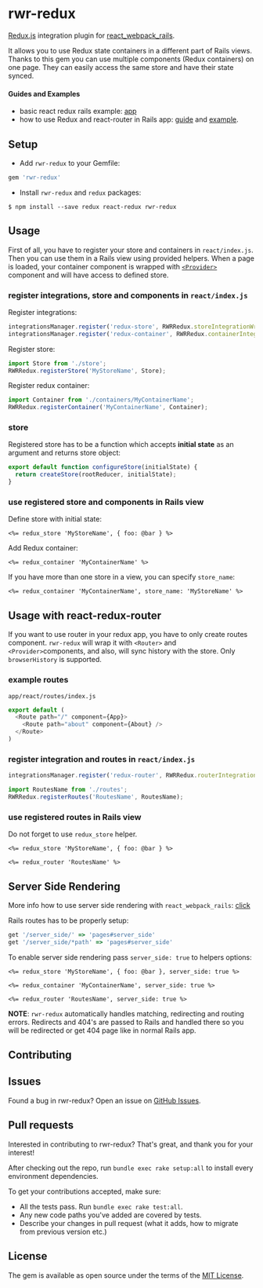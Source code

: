 rwr-redux
====
[Redux.js](http://redux.js.org/) integration plugin for [react_webpack_rails](https://github.com/netguru/react_webpack_rails).

It allows you to use Redux state containers in a different part of Rails views. Thanks to this gem you can use multiple components (Redux containers) on one page. They can easily access the same store and have their state synced.

#### Guides and Examples
* basic react redux rails example: [app](https://github.com/caspg/rails-react-examples/tree/master/basic-redux)
* how to use Redux and react-router in Rails app: [guide](https://github.com/netguru/rwr-redux/blob/master/docs/rails-redux-router.md) and [example](https://github.com/caspg/rails-react-examples/tree/master/redux-router).


## Setup
* Add `rwr-redux` to your Gemfile:

```ruby
gem 'rwr-redux'
```

* Install `rwr-redux` and `redux` packages:

```
$ npm install --save redux react-redux rwr-redux
```

## Usage

First of all, you have to register your store and containers in `react/index.js`. Then you can use them in a Rails view using provided helpers.
When a page is loaded, your container component is wrapped with [`<Provider>`](https://github.com/reactjs/react-redux/blob/master/docs/api.md#provider-store) component and will have access to defined store.


### register integrations, store and components in `react/index.js`

Register integrations:
```js
integrationsManager.register('redux-store', RWRRedux.storeIntegrationWrapper);
integrationsManager.register('redux-container', RWRRedux.containerIntegrationWrapper);
```

Register store:

```js
import Store from './store';
RWRRedux.registerStore('MyStoreName', Store);
```

Register redux container:

```js
import Container from './containers/MyContainerName';
RWRRedux.registerContainer('MyContainerName', Container);
```

### store

Registered store has to be a function which accepts **initial state** as an argument and returns store object:

```js
export default function configureStore(initialState) {
  return createStore(rootReducer, initialState);
}
```

### use registered store and components in Rails view

Define store with initial state:

```erb
<%= redux_store 'MyStoreName', { foo: @bar } %>
```

Add Redux container:

```erb
<%= redux_container 'MyContainerName' %>
```

If you have more than one store in a view, you can specify `store_name`:

```erb
<%= redux_container 'MyContainerName', store_name: 'MyStoreName' %>
```

## Usage with react-redux-router

If you want to use router in your redux app, you have to only create routes component. `rwr-redux` will wrap it with `<Router>` and `<Provider>`components, and also, will sync history with the store. Only `browserHistory` is supported.

### example routes
`app/react/routes/index.js`

```js
export default (
  <Route path="/" component={App}>
    <Route path="about" component={About} />
  </Route>
)
```

### register integration and routes in `react/index.js`

```js
integrationsManager.register('redux-router', RWRRedux.routerIntegrationWrapper);
```

```js
import RoutesName from './routes';
RWRRedux.registerRoutes('RoutesName', RoutesName);
```

### use registered routes in Rails view

Do not forget to use `redux_store` helper.

```erb
<%= redux_store 'MyStoreName', { foo: @bar } %>

<%= redux_router 'RoutesName' %>
```

## Server Side Rendering

More info how to use server side rendering with `react_webpack_rails`: [click](https://github.com/netguru/react_webpack_rails/blob/master/docs/server_side_rendering.md)

Rails routes has to be properly setup:

```rb
get '/server_side/' => 'pages#server_side'
get '/server_side/*path' => 'pages#server_side'
```

To enable server side rendering pass `server_side: true` to helpers options:

```erb
<%= redux_store 'MyStoreName', { foo: @bar }, server_side: true %>

<%= redux_container 'MyContainerName', server_side: true %>

<%= redux_router 'RoutesName', server_side: true %>
```

**NOTE**: `rwr-redux` automatically handles matching, redirecting and routing errors. Redirects and 404's are passed to Rails and handled there so you will be redirected or get 404 page like in normal Rails app.

## Contributing
## Issues

Found a bug in rwr-redux? Open an issue on [GitHub Issues](https://github.com/netguru/rwr-redux/issues).

## Pull requests

Interested in contributing to rwr-redux? That's great, and thank you for your interest!

After checking out the repo, run `bundle exec rake setup:all` to install every environment dependencies.

To get your contributions accepted, make sure:

* All the tests pass. Run `bundle exec rake test:all`.
* Any new code paths you've added are covered by tests.
* Describe your changes in pull request (what it adds, how to migrate from previous version etc.)

## License

The gem is available as open source under the terms of the [MIT License](http://opensource.org/licenses/MIT).
